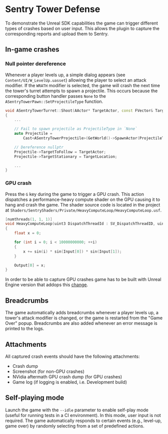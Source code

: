 # Sentry Tower Defense

To demonstrate the Unreal SDK capabilities the game can trigger different types of crashes based on user input. This allows the plugin to capture the corresponding reports and upload them to Sentry.

## In-game crashes

### Null pointer dereference

Whenever a player levels up, a simple dialog appears (see `Content/UI/W_LevelUp.uasset`) allowing the player to select an attack modifier.
If the `WRATH` modifier is selected, the game will crash the next time the tower's turret attempts to spawn a projectile.
This occurs because the corresponding button handler passes `None` to the `ASentryTowerPawn::SetProjectileType` function.

```cpp
void ASentryTowerTurret::Shoot(AActor* TargetActor, const FVector& TargetLocation)
{
	...

    // Fail to spawn projectile as ProjectileType in `None`
	auto Projectile = 
		Cast<ASentryTowerProjectile>(GetWorld()->SpawnActor(ProjectileType, &SpawnLocation, &SpawnRotation));

    // Dereference nullptr
	Projectile->TargetToFollow = TargetActor;
	Projectile->TargetStationary = TargetLocation;

    ...
}
```

### GPU crash

Press the `G` key during the game to trigger a GPU crash.
This action dispatches a performance-heavy compute shader on the GPU causing it to hang and crash the game.
The shader source code is located in the project at `Shaders/SentryShaders/Private/HeavyComputeLoop/HeavyComputeLoop.usf`.

```cpp
[numthreads(1, 1, 1)]
void HeavyComputeLoop(uint3 DispatchThreadId : SV_DispatchThreadID, uint GroupIndex : SV_GroupIndex)
{
	float x = 0;

	for (int i = 0; i < 10000000000; ++i)
	{
		x += sin(i) * sin(Input[0]) * sin(Input[1]);
	}

	Output[0] = x;
}
```

In order to be able to capture GPU crashes game has to be built with Unreal Engine version that addops this [change](https://github.com/EpicGames/UnrealEngine/pull/12648).

## Breadcrumbs

The game automatically adds breadcrumbs whenever a player levels up, a tower's attack modifier is changed, or the game is restarted from the "Game Over" popup.
Breadcrumbs are also added whenever an error message is printed to the logs.

## Attachments

All captured crash events should have the following attachments:

- Crash dump
- Screenshot (for non-GPU crashes)
- NVidia aftermath GPU crash dump (for GPU crashes)
- Game log (if logging is enabled, i.e. Development build)

## Self-playing mode

Launch the game with the `--idle` parameter to enable self-play mode (useful for running tests in a CI environment). In this mode, user input is not required. The game automatically responds to certain events (e.g., level-up, game over) by randomly selecting from a set of predefined actions.